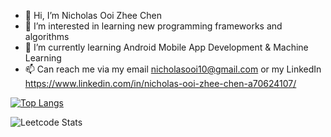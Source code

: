 - 👋 Hi, I’m Nicholas Ooi Zhee Chen
- 👀 I’m interested in learning new programming frameworks and algorithms
- 🌱 I’m currently learning Android Mobile App Development & Machine Learning
- 📫 Can reach me via my email nicholasooi10@gmail.com or my LinkedIn https://www.linkedin.com/in/nicholas-ooi-zhee-chen-a70624107/

[![Top Langs](https://github-readme-stats.vercel.app/api/top-langs/?username=nickyui99)](https://github.com/anuraghazra/github-readme-stats)

![Leetcode Stats](https://leetcard.nicholasooi10/nicholasooi10)

<!---
nickyui99/nickyui99 is a ✨ special ✨ repository because its `README.md` (this file) appears on your GitHub profile.
You can click the Preview link to take a look at your changes.
--->

